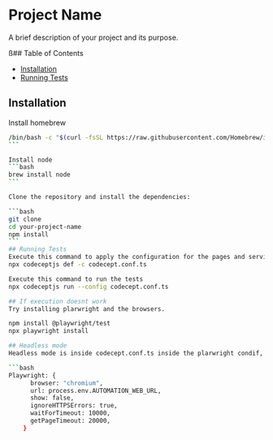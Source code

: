 # Project Name

A brief description of your project and its purpose.

ß## Table of Contents

- [Installation](#installation)
- [Running Tests](#running-tests)

## Installation

Install homebrew

````bash
/bin/bash -c "$(curl -fsSL https://raw.githubusercontent.com/Homebrew/install/HEAD/install.sh)"
```

Install node
```bash
brew install node
```

Clone the repository and install the dependencies:

```bash
git clone
cd your-project-name
npm install
```
## Running Tests
Execute this command to apply the configuration for the pages and services
npx codeceptjs def -c codecept.conf.ts

Execute this command to run the tests
npx codeceptjs run --config codecept.conf.ts

## If execution doesnt work
Try installing plarwright and the browsers.

npm install @playwright/test
npx playwright install

## Headless mode
Headless mode is inside codecept.conf.ts inside the plarwright condif, when it is false the browser is not opened and the tests are executed in headless mode, when it is true the chromium browser is opened

```bash
Playwright: {
      browser: "chromium",
      url: process.env.AUTOMATION_WEB_URL,
      show: false,
      ignoreHTTPSErrors: true,
      waitForTimeout: 10000,
      getPageTimeout: 20000,
    }
````
